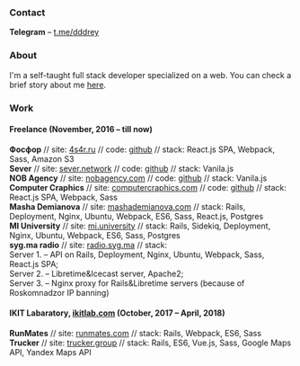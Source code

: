 ### Contact
**Telegram** –  [t.me/dddrey](http://t.me/dddrey) <br>

### About
I'm a self-taught full stack developer specialized on a web. You can check a brief story about me [here](https://generationp.themoscowtimes.com/andrei/).

### Work
#### Freelance (November, 2016 – till now)
**Фосфор** // site: [4s4r.ru](http://4s4r.ru/) // code: [github](https://github.com/4s4r/4s4r.github.io/tree/develop)
// stack: React.js SPA, Webpack, Sass, Amazon S3 <br>
**Sever** // site: [sever.network](http://sever.network/) // code: [github](https://github.com/sever-token/sever-token.github.io)
// stack: Vanila.js <br>
**NOB Agency** // site: [nobagency.com](http://nobagency.com/) // code: [github](https://github.com/nobagency/nobagency.github.io)
// stack: Vanila.js <br>
**Computer Craphics** // site: [computercraphics.com](http://computercraphics.com/) // code: [github](https://github.com/ComputerCraphics/computercraphics.github.io)
// stack: React.js SPA, Webpack, Sass <br>
**Masha Demianova** // site: [mashademianova.com](https://mashademianova.com/)
// stack: Rails, Deployment, Nginx, Ubuntu, Webpack, ES6, Sass, React.js, Postgres  <br>
**MI University** // site: [mi.university](https://mi.university/)
// stack: Rails, Sidekiq, Deployment, Nginx, Ubuntu, Webpack, ES6, Sass, Postgres <br>
**syg.ma radio** // site: [radio.syg.ma](https://radio.syg.ma/)
// stack: <br>
Server 1. – API on Rails, Deployment, Nginx, Ubuntu, Webpack, Sass, React.js SPA; <br>
Server 2. – Libretime&Icecast server, Apache2; <br>
Server 3. – Nginx proxy for Rails&Libretime servers (because of Roskomnadzor IP banning)

#### IKIT Labaratory, [ikitlab.com](https://ikitlab.com/) (October, 2017 – April, 2018)
**RunMates** // site: [runmates.com](https://runmates.com/)
// stack: Rails, Webpack, ES6, Sass <br>
**Trucker** // site: [trucker.group](https://www.trucker.group/)
// stack: Rails, ES6, Vue.js, Sass, Google Maps API, Yandex Maps API
